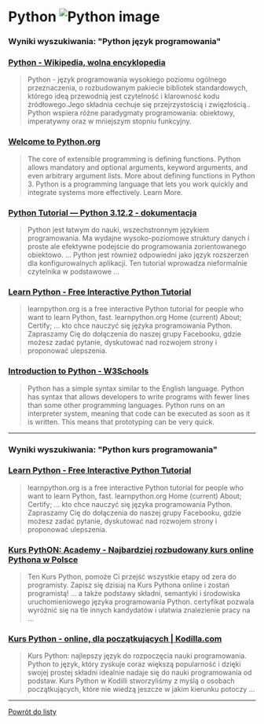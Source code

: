 # Python ![Python image](https://www.tiobe.com/wp-content/themes/tiobe/tiobe-index/images/Python.png)
 
### Wyniki wyszukiwania: "Python język programowania" 
 
### [Python - Wikipedia, wolna encyklopedia](https://pl.wikipedia.org/wiki/Python) 
 
 > Python - język programowania wysokiego poziomu ogólnego przeznaczenia, o rozbudowanym pakiecie bibliotek standardowych, którego ideą przewodnią jest czytelność i klarowność kodu źródłowego.Jego składnia cechuje się przejrzystością i zwięzłością.. Python wspiera różne paradygmaty programowania: obiektowy, imperatywny oraz w mniejszym stopniu funkcyjny.
 
 
 
 
### [Welcome to Python.org](https://www.python.org/) 
 
 > The core of extensible programming is defining functions. Python allows mandatory and optional arguments, keyword arguments, and even arbitrary argument lists. More about defining functions in Python 3. Python is a programming language that lets you work quickly and integrate systems more effectively. Learn More.
 
 
 
 
### [Python Tutorial — Python 3.12.2 - dokumentacja](https://docs.python.org/pl/3/tutorial/) 
 
 > Python jest łatwym do nauki, wszechstronnym językiem programowania. Ma wydajne wysoko-poziomowe struktury danych i proste ale efektywne podejście do programowania zorientowanego obiektowo. ... Python jest również odpowiedni jako język rozszerzeń dla konfigurowalnych aplikacji. Ten tutorial wprowadza nieformalnie czytelnika w podstawowe ...
 
 
 
 
### [Learn Python - Free Interactive Python Tutorial](https://www.learnpython.org/pl/) 
 
 > learnpython.org is a free interactive Python tutorial for people who want to learn Python, fast. learnpython.org Home (current) About; Certify; ... kto chce nauczyć się języka programowania Python. Zapraszamy Cię do dołączenia do naszej grupy Facebooku, gdzie możesz zadać pytanie, dyskutować nad rozwojem strony i proponować ulepszenia.
 
 
 
 
### [Introduction to Python - W3Schools](https://www.w3schools.com/python/python_intro.asp) 
 
 > Python has a simple syntax similar to the English language. Python has syntax that allows developers to write programs with fewer lines than some other programming languages. Python runs on an interpreter system, meaning that code can be executed as soon as it is written. This means that prototyping can be very quick.
 
 
 
 

 
---
 
### Wyniki wyszukiwania: "Python kurs programowania" 
 
### [Learn Python - Free Interactive Python Tutorial](https://www.learnpython.org/pl/) 
 
 > learnpython.org is a free interactive Python tutorial for people who want to learn Python, fast. learnpython.org Home (current) About; Certify; ... kto chce nauczyć się języka programowania Python. Zapraszamy Cię do dołączenia do naszej grupy Facebooku, gdzie możesz zadać pytanie, dyskutować nad rozwojem strony i proponować ulepszenia.
 
 
 
 
### [Kurs PythON: Academy - Najbardziej rozbudowany kurs online Pythona w Polsce](https://www.pythonacademy.pl/) 
 
 > Ten Kurs Python, pomoże Ci przejść wszystkie etapy od zera do programisty. Zapisz się dzisiaj na Kurs Pythona online i zostań programistą! ... a także podstawy składni, semantyki i środowiska uruchomieniowego języka programowania Python. certyfikat pozwala wyróżnić się na tle innych kandydatów i ułatwia znalezienie pracy na ...
 
 
 
 
### [Kurs Python - online, dla początkujących | Kodilla.com](https://kodilla.com/pl/kurs-python) 
 
 > Kurs Python: najlepszy język do rozpoczęcia nauki programowania. Python to język, który zyskuje coraz większą popularność i dzięki swojej prostej składni idealnie nadaje się do nauki programowania od podstaw. Kurs Python w Kodilli stworzyliśmy z myślą o osobach początkujących, które nie wiedzą jeszcze w jakim kierunku potoczy ...
 
 
 
 

 
---
 
 [Powrót do listy](../top20.md)